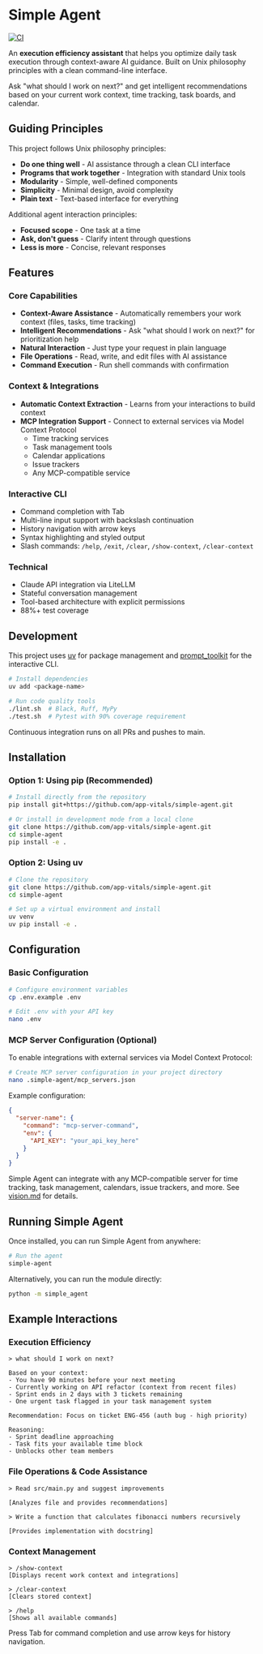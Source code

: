 # Simple Agent

[![CI](https://github.com/app-vitals/simple-agent/actions/workflows/ci.yml/badge.svg)](https://github.com/app-vitals/simple-agent/actions/workflows/ci.yml)

An **execution efficiency assistant** that helps you optimize daily task execution through context-aware AI guidance. Built on Unix philosophy principles with a clean command-line interface.

Ask "what should I work on next?" and get intelligent recommendations based on your current work context, time tracking, task boards, and calendar.

## Guiding Principles

This project follows Unix philosophy principles:

- **Do one thing well** - AI assistance through a clean CLI interface
- **Programs that work together** - Integration with standard Unix tools
- **Modularity** - Simple, well-defined components
- **Simplicity** - Minimal design, avoid complexity
- **Plain text** - Text-based interface for everything

Additional agent interaction principles:
- **Focused scope** - One task at a time
- **Ask, don't guess** - Clarify intent through questions
- **Less is more** - Concise, relevant responses

## Features

### Core Capabilities
- **Context-Aware Assistance** - Automatically remembers your work context (files, tasks, time tracking)
- **Intelligent Recommendations** - Ask "what should I work on next?" for prioritization help
- **Natural Interaction** - Just type your request in plain language
- **File Operations** - Read, write, and edit files with AI assistance
- **Command Execution** - Run shell commands with confirmation

### Context & Integrations
- **Automatic Context Extraction** - Learns from your interactions to build context
- **MCP Integration Support** - Connect to external services via Model Context Protocol
  - Time tracking services
  - Task management tools
  - Calendar applications
  - Issue trackers
  - Any MCP-compatible service

### Interactive CLI
- Command completion with Tab
- Multi-line input support with backslash continuation
- History navigation with arrow keys
- Syntax highlighting and styled output
- Slash commands: `/help`, `/exit`, `/clear`, `/show-context`, `/clear-context`

### Technical
- Claude API integration via LiteLLM
- Stateful conversation management
- Tool-based architecture with explicit permissions
- 88%+ test coverage

## Development

This project uses [uv](https://github.com/astral-sh/uv) for package management and [prompt_toolkit](https://github.com/prompt-toolkit/python-prompt-toolkit) for the interactive CLI.

```bash
# Install dependencies
uv add <package-name>

# Run code quality tools
./lint.sh  # Black, Ruff, MyPy
./test.sh  # Pytest with 90% coverage requirement
```

Continuous integration runs on all PRs and pushes to main.

## Installation

### Option 1: Using pip (Recommended)

```bash
# Install directly from the repository
pip install git+https://github.com/app-vitals/simple-agent.git

# Or install in development mode from a local clone
git clone https://github.com/app-vitals/simple-agent.git
cd simple-agent
pip install -e .
```

### Option 2: Using uv

```bash
# Clone the repository
git clone https://github.com/app-vitals/simple-agent.git
cd simple-agent

# Set up a virtual environment and install
uv venv
uv pip install -e .
```

## Configuration

### Basic Configuration

```bash
# Configure environment variables
cp .env.example .env

# Edit .env with your API key
nano .env
```

### MCP Server Configuration (Optional)

To enable integrations with external services via Model Context Protocol:

```bash
# Create MCP server configuration in your project directory
nano .simple-agent/mcp_servers.json
```

Example configuration:

```json
{
  "server-name": {
    "command": "mcp-server-command",
    "env": {
      "API_KEY": "your_api_key_here"
    }
  }
}
```

Simple Agent can integrate with any MCP-compatible server for time tracking, task management, calendars, issue trackers, and more. See [vision.md](vision.md) for details.

## Running Simple Agent

Once installed, you can run Simple Agent from anywhere:

```bash
# Run the agent
simple-agent
```

Alternatively, you can run the module directly:

```bash
python -m simple_agent
```

## Example Interactions

### Execution Efficiency

```
> what should I work on next?

Based on your context:
- You have 90 minutes before your next meeting
- Currently working on API refactor (context from recent files)
- Sprint ends in 2 days with 3 tickets remaining
- One urgent task flagged in your task management system

Recommendation: Focus on ticket ENG-456 (auth bug - high priority)

Reasoning:
- Sprint deadline approaching
- Task fits your available time block
- Unblocks other team members
```

### File Operations & Code Assistance

```
> Read src/main.py and suggest improvements

[Analyzes file and provides recommendations]

> Write a function that calculates fibonacci numbers recursively

[Provides implementation with docstring]
```

### Context Management

```
> /show-context
[Displays recent work context and integrations]

> /clear-context
[Clears stored context]

> /help
[Shows all available commands]
```

Press Tab for command completion and use arrow keys for history navigation.
